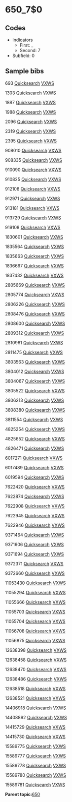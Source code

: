# 650\_7$0

## Codes

-   Indicators
    -   First: \_
    -   Second: 7
-   Subfield: 0

## Sample bibs

693 [Quicksearch](https://search.library.yale.edu/catalog/693) [VXWS](http://prodorbis.library.yale.edu:7014/vxws/GetHoldingsService?bibId=693)

1303 [Quicksearch](https://search.library.yale.edu/catalog/1303) [VXWS](http://prodorbis.library.yale.edu:7014/vxws/GetHoldingsService?bibId=1303)

1887 [Quicksearch](https://search.library.yale.edu/catalog/1887) [VXWS](http://prodorbis.library.yale.edu:7014/vxws/GetHoldingsService?bibId=1887)

1988 [Quicksearch](https://search.library.yale.edu/catalog/1988) [VXWS](http://prodorbis.library.yale.edu:7014/vxws/GetHoldingsService?bibId=1988)

2096 [Quicksearch](https://search.library.yale.edu/catalog/2096) [VXWS](http://prodorbis.library.yale.edu:7014/vxws/GetHoldingsService?bibId=2096)

2319 [Quicksearch](https://search.library.yale.edu/catalog/2319) [VXWS](http://prodorbis.library.yale.edu:7014/vxws/GetHoldingsService?bibId=2319)

2395 [Quicksearch](https://search.library.yale.edu/catalog/2395) [VXWS](http://prodorbis.library.yale.edu:7014/vxws/GetHoldingsService?bibId=2395)

908010 [Quicksearch](https://search.library.yale.edu/catalog/908010) [VXWS](http://prodorbis.library.yale.edu:7014/vxws/GetHoldingsService?bibId=908010)

908335 [Quicksearch](https://search.library.yale.edu/catalog/908335) [VXWS](http://prodorbis.library.yale.edu:7014/vxws/GetHoldingsService?bibId=908335)

910090 [Quicksearch](https://search.library.yale.edu/catalog/910090) [VXWS](http://prodorbis.library.yale.edu:7014/vxws/GetHoldingsService?bibId=910090)

910825 [Quicksearch](https://search.library.yale.edu/catalog/910825) [VXWS](http://prodorbis.library.yale.edu:7014/vxws/GetHoldingsService?bibId=910825)

912108 [Quicksearch](https://search.library.yale.edu/catalog/912108) [VXWS](http://prodorbis.library.yale.edu:7014/vxws/GetHoldingsService?bibId=912108)

912971 [Quicksearch](https://search.library.yale.edu/catalog/912971) [VXWS](http://prodorbis.library.yale.edu:7014/vxws/GetHoldingsService?bibId=912971)

913181 [Quicksearch](https://search.library.yale.edu/catalog/913181) [VXWS](http://prodorbis.library.yale.edu:7014/vxws/GetHoldingsService?bibId=913181)

913729 [Quicksearch](https://search.library.yale.edu/catalog/913729) [VXWS](http://prodorbis.library.yale.edu:7014/vxws/GetHoldingsService?bibId=913729)

919108 [Quicksearch](https://search.library.yale.edu/catalog/919108) [VXWS](http://prodorbis.library.yale.edu:7014/vxws/GetHoldingsService?bibId=919108)

1830601 [Quicksearch](https://search.library.yale.edu/catalog/1830601) [VXWS](http://prodorbis.library.yale.edu:7014/vxws/GetHoldingsService?bibId=1830601)

1835564 [Quicksearch](https://search.library.yale.edu/catalog/1835564) [VXWS](http://prodorbis.library.yale.edu:7014/vxws/GetHoldingsService?bibId=1835564)

1835663 [Quicksearch](https://search.library.yale.edu/catalog/1835663) [VXWS](http://prodorbis.library.yale.edu:7014/vxws/GetHoldingsService?bibId=1835663)

1836667 [Quicksearch](https://search.library.yale.edu/catalog/1836667) [VXWS](http://prodorbis.library.yale.edu:7014/vxws/GetHoldingsService?bibId=1836667)

1837432 [Quicksearch](https://search.library.yale.edu/catalog/1837432) [VXWS](http://prodorbis.library.yale.edu:7014/vxws/GetHoldingsService?bibId=1837432)

2805669 [Quicksearch](https://search.library.yale.edu/catalog/2805669) [VXWS](http://prodorbis.library.yale.edu:7014/vxws/GetHoldingsService?bibId=2805669)

2805774 [Quicksearch](https://search.library.yale.edu/catalog/2805774) [VXWS](http://prodorbis.library.yale.edu:7014/vxws/GetHoldingsService?bibId=2805774)

2806226 [Quicksearch](https://search.library.yale.edu/catalog/2806226) [VXWS](http://prodorbis.library.yale.edu:7014/vxws/GetHoldingsService?bibId=2806226)

2808476 [Quicksearch](https://search.library.yale.edu/catalog/2808476) [VXWS](http://prodorbis.library.yale.edu:7014/vxws/GetHoldingsService?bibId=2808476)

2808600 [Quicksearch](https://search.library.yale.edu/catalog/2808600) [VXWS](http://prodorbis.library.yale.edu:7014/vxws/GetHoldingsService?bibId=2808600)

2809312 [Quicksearch](https://search.library.yale.edu/catalog/2809312) [VXWS](http://prodorbis.library.yale.edu:7014/vxws/GetHoldingsService?bibId=2809312)

2810961 [Quicksearch](https://search.library.yale.edu/catalog/2810961) [VXWS](http://prodorbis.library.yale.edu:7014/vxws/GetHoldingsService?bibId=2810961)

2811475 [Quicksearch](https://search.library.yale.edu/catalog/2811475) [VXWS](http://prodorbis.library.yale.edu:7014/vxws/GetHoldingsService?bibId=2811475)

3803563 [Quicksearch](https://search.library.yale.edu/catalog/3803563) [VXWS](http://prodorbis.library.yale.edu:7014/vxws/GetHoldingsService?bibId=3803563)

3804012 [Quicksearch](https://search.library.yale.edu/catalog/3804012) [VXWS](http://prodorbis.library.yale.edu:7014/vxws/GetHoldingsService?bibId=3804012)

3804067 [Quicksearch](https://search.library.yale.edu/catalog/3804067) [VXWS](http://prodorbis.library.yale.edu:7014/vxws/GetHoldingsService?bibId=3804067)

3805522 [Quicksearch](https://search.library.yale.edu/catalog/3805522) [VXWS](http://prodorbis.library.yale.edu:7014/vxws/GetHoldingsService?bibId=3805522)

3806213 [Quicksearch](https://search.library.yale.edu/catalog/3806213) [VXWS](http://prodorbis.library.yale.edu:7014/vxws/GetHoldingsService?bibId=3806213)

3808380 [Quicksearch](https://search.library.yale.edu/catalog/3808380) [VXWS](http://prodorbis.library.yale.edu:7014/vxws/GetHoldingsService?bibId=3808380)

3811554 [Quicksearch](https://search.library.yale.edu/catalog/3811554) [VXWS](http://prodorbis.library.yale.edu:7014/vxws/GetHoldingsService?bibId=3811554)

4825254 [Quicksearch](https://search.library.yale.edu/catalog/4825254) [VXWS](http://prodorbis.library.yale.edu:7014/vxws/GetHoldingsService?bibId=4825254)

4825652 [Quicksearch](https://search.library.yale.edu/catalog/4825652) [VXWS](http://prodorbis.library.yale.edu:7014/vxws/GetHoldingsService?bibId=4825652)

4826471 [Quicksearch](https://search.library.yale.edu/catalog/4826471) [VXWS](http://prodorbis.library.yale.edu:7014/vxws/GetHoldingsService?bibId=4826471)

6017271 [Quicksearch](https://search.library.yale.edu/catalog/6017271) [VXWS](http://prodorbis.library.yale.edu:7014/vxws/GetHoldingsService?bibId=6017271)

6017489 [Quicksearch](https://search.library.yale.edu/catalog/6017489) [VXWS](http://prodorbis.library.yale.edu:7014/vxws/GetHoldingsService?bibId=6017489)

6019594 [Quicksearch](https://search.library.yale.edu/catalog/6019594) [VXWS](http://prodorbis.library.yale.edu:7014/vxws/GetHoldingsService?bibId=6019594)

7622420 [Quicksearch](https://search.library.yale.edu/catalog/7622420) [VXWS](http://prodorbis.library.yale.edu:7014/vxws/GetHoldingsService?bibId=7622420)

7622874 [Quicksearch](https://search.library.yale.edu/catalog/7622874) [VXWS](http://prodorbis.library.yale.edu:7014/vxws/GetHoldingsService?bibId=7622874)

7622908 [Quicksearch](https://search.library.yale.edu/catalog/7622908) [VXWS](http://prodorbis.library.yale.edu:7014/vxws/GetHoldingsService?bibId=7622908)

7622945 [Quicksearch](https://search.library.yale.edu/catalog/7622945) [VXWS](http://prodorbis.library.yale.edu:7014/vxws/GetHoldingsService?bibId=7622945)

7622946 [Quicksearch](https://search.library.yale.edu/catalog/7622946) [VXWS](http://prodorbis.library.yale.edu:7014/vxws/GetHoldingsService?bibId=7622946)

9371464 [Quicksearch](https://search.library.yale.edu/catalog/9371464) [VXWS](http://prodorbis.library.yale.edu:7014/vxws/GetHoldingsService?bibId=9371464)

9371606 [Quicksearch](https://search.library.yale.edu/catalog/9371606) [VXWS](http://prodorbis.library.yale.edu:7014/vxws/GetHoldingsService?bibId=9371606)

9371694 [Quicksearch](https://search.library.yale.edu/catalog/9371694) [VXWS](http://prodorbis.library.yale.edu:7014/vxws/GetHoldingsService?bibId=9371694)

9372371 [Quicksearch](https://search.library.yale.edu/catalog/9372371) [VXWS](http://prodorbis.library.yale.edu:7014/vxws/GetHoldingsService?bibId=9372371)

9372660 [Quicksearch](https://search.library.yale.edu/catalog/9372660) [VXWS](http://prodorbis.library.yale.edu:7014/vxws/GetHoldingsService?bibId=9372660)

11053430 [Quicksearch](https://search.library.yale.edu/catalog/11053430) [VXWS](http://prodorbis.library.yale.edu:7014/vxws/GetHoldingsService?bibId=11053430)

11055294 [Quicksearch](https://search.library.yale.edu/catalog/11055294) [VXWS](http://prodorbis.library.yale.edu:7014/vxws/GetHoldingsService?bibId=11055294)

11055666 [Quicksearch](https://search.library.yale.edu/catalog/11055666) [VXWS](http://prodorbis.library.yale.edu:7014/vxws/GetHoldingsService?bibId=11055666)

11055703 [Quicksearch](https://search.library.yale.edu/catalog/11055703) [VXWS](http://prodorbis.library.yale.edu:7014/vxws/GetHoldingsService?bibId=11055703)

11055704 [Quicksearch](https://search.library.yale.edu/catalog/11055704) [VXWS](http://prodorbis.library.yale.edu:7014/vxws/GetHoldingsService?bibId=11055704)

11056708 [Quicksearch](https://search.library.yale.edu/catalog/11056708) [VXWS](http://prodorbis.library.yale.edu:7014/vxws/GetHoldingsService?bibId=11056708)

11056875 [Quicksearch](https://search.library.yale.edu/catalog/11056875) [VXWS](http://prodorbis.library.yale.edu:7014/vxws/GetHoldingsService?bibId=11056875)

12638398 [Quicksearch](https://search.library.yale.edu/catalog/12638398) [VXWS](http://prodorbis.library.yale.edu:7014/vxws/GetHoldingsService?bibId=12638398)

12638458 [Quicksearch](https://search.library.yale.edu/catalog/12638458) [VXWS](http://prodorbis.library.yale.edu:7014/vxws/GetHoldingsService?bibId=12638458)

12638470 [Quicksearch](https://search.library.yale.edu/catalog/12638470) [VXWS](http://prodorbis.library.yale.edu:7014/vxws/GetHoldingsService?bibId=12638470)

12638486 [Quicksearch](https://search.library.yale.edu/catalog/12638486) [VXWS](http://prodorbis.library.yale.edu:7014/vxws/GetHoldingsService?bibId=12638486)

12638518 [Quicksearch](https://search.library.yale.edu/catalog/12638518) [VXWS](http://prodorbis.library.yale.edu:7014/vxws/GetHoldingsService?bibId=12638518)

12638521 [Quicksearch](https://search.library.yale.edu/catalog/12638521) [VXWS](http://prodorbis.library.yale.edu:7014/vxws/GetHoldingsService?bibId=12638521)

14406918 [Quicksearch](https://search.library.yale.edu/catalog/14406918) [VXWS](http://prodorbis.library.yale.edu:7014/vxws/GetHoldingsService?bibId=14406918)

14408892 [Quicksearch](https://search.library.yale.edu/catalog/14408892) [VXWS](http://prodorbis.library.yale.edu:7014/vxws/GetHoldingsService?bibId=14408892)

14415729 [Quicksearch](https://search.library.yale.edu/catalog/14415729) [VXWS](http://prodorbis.library.yale.edu:7014/vxws/GetHoldingsService?bibId=14415729)

14415730 [Quicksearch](https://search.library.yale.edu/catalog/14415730) [VXWS](http://prodorbis.library.yale.edu:7014/vxws/GetHoldingsService?bibId=14415730)

15589775 [Quicksearch](https://search.library.yale.edu/catalog/15589775) [VXWS](http://prodorbis.library.yale.edu:7014/vxws/GetHoldingsService?bibId=15589775)

15589777 [Quicksearch](https://search.library.yale.edu/catalog/15589777) [VXWS](http://prodorbis.library.yale.edu:7014/vxws/GetHoldingsService?bibId=15589777)

15589778 [Quicksearch](https://search.library.yale.edu/catalog/15589778) [VXWS](http://prodorbis.library.yale.edu:7014/vxws/GetHoldingsService?bibId=15589778)

15589780 [Quicksearch](https://search.library.yale.edu/catalog/15589780) [VXWS](http://prodorbis.library.yale.edu:7014/vxws/GetHoldingsService?bibId=15589780)

15589781 [Quicksearch](https://search.library.yale.edu/catalog/15589781) [VXWS](http://prodorbis.library.yale.edu:7014/vxws/GetHoldingsService?bibId=15589781)

**Parent topic:**[650](../../tags/650/650.md)

